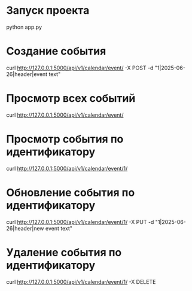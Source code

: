 # Запуск проекта

python app.py

# Создание события

curl http://127.0.0.1:5000/api/v1/calendar/event/ -X POST -d "1|2025-06-26|header|event text"

# Просмотр всех событий

curl http://127.0.0.1:5000/api/v1/calendar/event/

# Просмотр события по идентификатору

curl http://127.0.0.1:5000/api/v1/calendar/event/1/

# Обновление события по идентификатору

curl http://127.0.0.1:5000/api/v1/calendar/event/1/ -X PUT -d "1|2025-06-26|header|new event text"

# Удаление события по идентификатору

curl http://127.0.0.1:5000/api/v1/calendar/event/1/ -X DELETE
